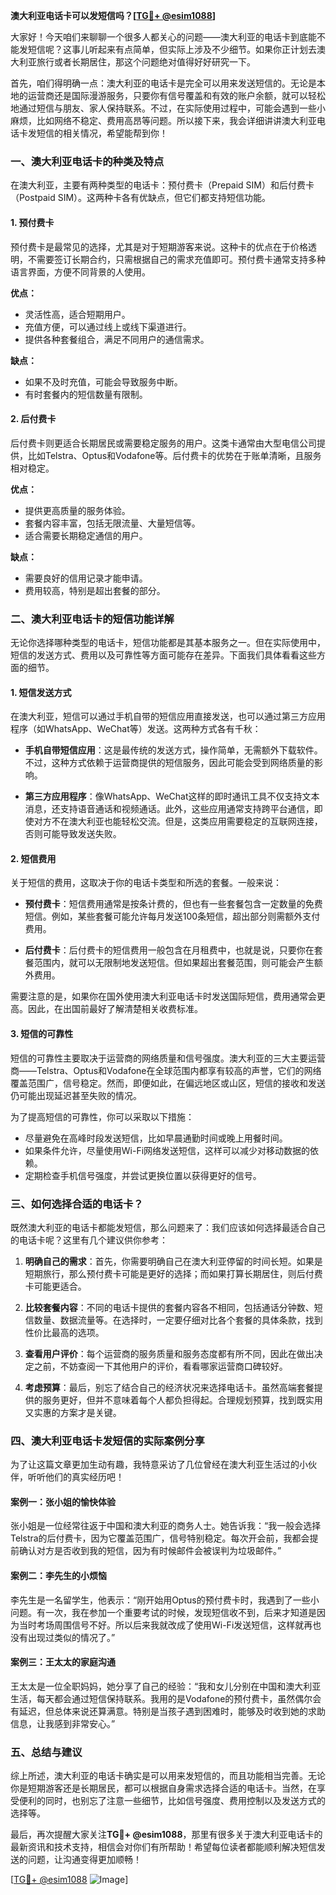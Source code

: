 **澳大利亚电话卡可以发短信吗？[[TG💪+ @esim1088](https://t.me/s/esim1088)]**

大家好！今天咱们来聊聊一个很多人都关心的问题——澳大利亚的电话卡到底能不能发短信呢？这事儿听起来有点简单，但实际上涉及不少细节。如果你正计划去澳大利亚旅行或者长期居住，那这个问题绝对值得好好研究一下。

首先，咱们得明确一点：澳大利亚的电话卡是完全可以用来发送短信的。无论是本地的运营商还是国际漫游服务，只要你有信号覆盖和有效的账户余额，就可以轻松地通过短信与朋友、家人保持联系。不过，在实际使用过程中，可能会遇到一些小麻烦，比如网络不稳定、费用高昂等问题。所以接下来，我会详细讲讲澳大利亚电话卡发短信的相关情况，希望能帮到你！

### **一、澳大利亚电话卡的种类及特点**

在澳大利亚，主要有两种类型的电话卡：预付费卡（Prepaid SIM）和后付费卡（Postpaid SIM）。这两种卡各有优缺点，但它们都支持短信功能。

#### **1. 预付费卡**
预付费卡是最常见的选择，尤其是对于短期游客来说。这种卡的优点在于价格透明，不需要签订长期合约，只需根据自己的需求充值即可。预付费卡通常支持多种语言界面，方便不同背景的人使用。

**优点：**
- 灵活性高，适合短期用户。
- 充值方便，可以通过线上或线下渠道进行。
- 提供各种套餐组合，满足不同用户的通信需求。

**缺点：**
- 如果不及时充值，可能会导致服务中断。
- 有时套餐内的短信数量有限制。

#### **2. 后付费卡**
后付费卡则更适合长期居民或需要稳定服务的用户。这类卡通常由大型电信公司提供，比如Telstra、Optus和Vodafone等。后付费卡的优势在于账单清晰，且服务相对稳定。

**优点：**
- 提供更高质量的服务体验。
- 套餐内容丰富，包括无限流量、大量短信等。
- 适合需要长期稳定通信的用户。

**缺点：**
- 需要良好的信用记录才能申请。
- 费用较高，特别是超出套餐的部分。

### **二、澳大利亚电话卡的短信功能详解**

无论你选择哪种类型的电话卡，短信功能都是其基本服务之一。但在实际使用中，短信的发送方式、费用以及可靠性等方面可能存在差异。下面我们具体看看这些方面的细节。

#### **1. 短信发送方式**
在澳大利亚，短信可以通过手机自带的短信应用直接发送，也可以通过第三方应用程序（如WhatsApp、WeChat等）发送。这两种方式各有千秋：

- **手机自带短信应用**：这是最传统的发送方式，操作简单，无需额外下载软件。不过，这种方式依赖于运营商提供的短信服务，因此可能会受到网络质量的影响。
  
- **第三方应用程序**：像WhatsApp、WeChat这样的即时通讯工具不仅支持文本消息，还支持语音通话和视频通话。此外，这些应用通常支持跨平台通信，即使对方不在澳大利亚也能轻松交流。但是，这类应用需要稳定的互联网连接，否则可能导致发送失败。

#### **2. 短信费用**
关于短信的费用，这取决于你的电话卡类型和所选的套餐。一般来说：

- **预付费卡**：短信费用通常是按条计费的，但也有一些套餐包含一定数量的免费短信。例如，某些套餐可能允许每月发送100条短信，超出部分则需额外支付费用。
  
- **后付费卡**：后付费卡的短信费用一般包含在月租费中，也就是说，只要你在套餐范围内，就可以无限制地发送短信。但如果超出套餐范围，则可能会产生额外费用。

需要注意的是，如果你在国外使用澳大利亚电话卡时发送国际短信，费用通常会更高。因此，在出国前最好了解清楚相关收费标准。

#### **3. 短信的可靠性**
短信的可靠性主要取决于运营商的网络质量和信号强度。澳大利亚的三大主要运营商——Telstra、Optus和Vodafone在全球范围内都享有较高的声誉，它们的网络覆盖范围广，信号稳定。然而，即便如此，在偏远地区或山区，短信的接收和发送仍可能出现延迟甚至失败的情况。

为了提高短信的可靠性，你可以采取以下措施：
- 尽量避免在高峰时段发送短信，比如早晨通勤时间或晚上用餐时间。
- 如果条件允许，尽量使用Wi-Fi网络发送短信，这样可以减少对移动数据的依赖。
- 定期检查手机信号强度，并尝试更换位置以获得更好的信号。

### **三、如何选择合适的电话卡？**

既然澳大利亚的电话卡都能发短信，那么问题来了：我们应该如何选择最适合自己的电话卡呢？这里有几个建议供你参考：

1. **明确自己的需求**：首先，你需要明确自己在澳大利亚停留的时间长短。如果是短期旅行，那么预付费卡可能是更好的选择；而如果打算长期居住，则后付费卡可能更适合。

2. **比较套餐内容**：不同的电话卡提供的套餐内容各不相同，包括通话分钟数、短信数量、数据流量等。在选择时，一定要仔细对比各个套餐的具体条款，找到性价比最高的选项。

3. **查看用户评价**：每个运营商的服务质量和服务态度都有所不同，因此在做出决定之前，不妨查阅一下其他用户的评价，看看哪家运营商口碑较好。

4. **考虑预算**：最后，别忘了结合自己的经济状况来选择电话卡。虽然高端套餐提供的服务更好，但并不意味着每个人都负担得起。合理规划预算，找到既实用又实惠的方案才是关键。

### **四、澳大利亚电话卡发短信的实际案例分享**

为了让这篇文章更加生动有趣，我特意采访了几位曾经在澳大利亚生活过的小伙伴，听听他们的真实经历吧！

#### **案例一：张小姐的愉快体验**
张小姐是一位经常往返于中国和澳大利亚的商务人士。她告诉我：“我一般会选择Telstra的后付费卡，因为它覆盖范围广，信号特别稳定。每次开会前，我都会提前确认对方是否收到我的短信，因为有时候邮件会被误判为垃圾邮件。”

#### **案例二：李先生的小烦恼**
李先生是一名留学生，他表示：“刚开始用Optus的预付费卡时，我遇到了一些小问题。有一次，我在参加一个重要考试的时候，发现短信收不到，后来才知道是因为当时考场周围信号不好。所以后来我就改成了使用Wi-Fi发送短信，这样就再也没有出现过类似的情况了。”

#### **案例三：王太太的家庭沟通**
王太太是一位全职妈妈，她分享了自己的经验：“我和女儿分别在中国和澳大利亚生活，每天都会通过短信保持联系。我用的是Vodafone的预付费卡，虽然偶尔会有延迟，但总体来说还算满意。特别是当孩子遇到困难时，能够及时收到她的求助信息，让我感到非常安心。”

### **五、总结与建议**

综上所述，澳大利亚的电话卡确实是可以用来发短信的，而且功能相当完善。无论你是短期游客还是长期居民，都可以根据自身需求选择合适的电话卡。当然，在享受便利的同时，也别忘了注意一些细节，比如信号强度、费用控制以及发送方式的选择等。

最后，再次提醒大家关注**TG💪+ @esim1088**，那里有很多关于澳大利亚电话卡的最新资讯和技术支持，相信会对你们有所帮助！希望每位读者都能顺利解决短信发送的问题，让沟通变得更加顺畅！

[[TG💪+ @esim1088](https://t.me/s/esim1088) ![Image](https://i.postimg.cc/4NQfJmqS/Snipaste-2025-05-13-00-14-12.png)]